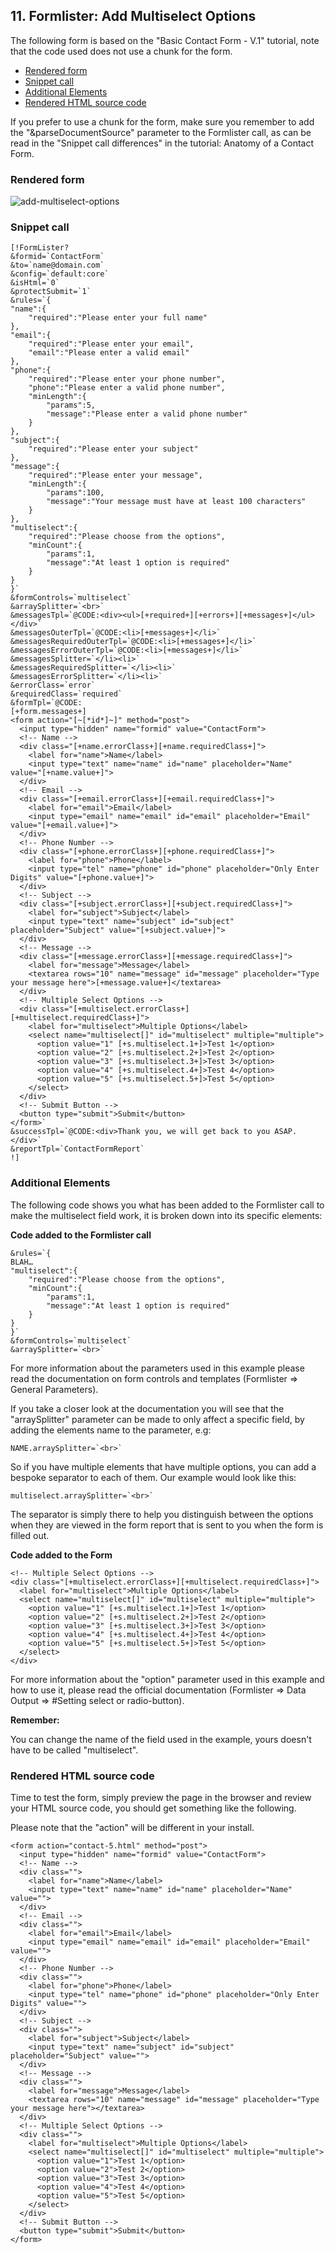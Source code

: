 ## 11. Formlister: Add Multiselect Options

The following form is based on the "Basic Contact Form - V.1" tutorial, note that the code used does not use a chunk for the form.

* [Rendered form](#rendered-form)
* [Snippet call](#snippet-call)
* [Additional Elements](#additional-elements)
* [Rendered HTML source code](#rendered-html-source-code)

If you prefer to use a chunk for the form, make sure you remember to add the "&parseDocumentSource" parameter to the Formlister call, as can be read in the "Snippet call differences" in the tutorial: Anatomy of a Contact Form.

### Rendered form

![add-multiselect-options](https://user-images.githubusercontent.com/1859868/111329312-52963680-866f-11eb-811b-91373a31c419.jpg)

### Snippet call

```
[!FormLister?
&formid=`ContactForm`
&to=`name@domain.com`
&config=`default:core`
&isHtml=`0`
&protectSubmit=`1`
&rules=`{
"name":{
    "required":"Please enter your full name"
},
"email":{
    "required":"Please enter your email",
    "email":"Please enter a valid email"
},
"phone":{
    "required":"Please enter your phone number",
    "phone":"Please enter a valid phone number",
    "minLength":{
        "params":5,
        "message":"Please enter a valid phone number"
    }
},
"subject":{
    "required":"Please enter your subject"
},
"message":{
    "required":"Please enter your message",
    "minLength":{
        "params":100,
        "message":"Your message must have at least 100 characters"
    }
},
"multiselect":{
    "required":"Please choose from the options",
    "minCount":{
        "params":1,
        "message":"At least 1 option is required"
    }
}
}`
&formControls=`multiselect`
&arraySplitter=`<br>`
&messagesTpl=`@CODE:<div><ul>[+required+][+errors+][+messages+]</ul></div>`
&messagesOuterTpl=`@CODE:<li>[+messages+]</li>`
&messagesRequiredOuterTpl=`@CODE:<li>[+messages+]</li>`
&messagesErrorOuterTpl=`@CODE:<li>[+messages+]</li>`
&messagesSplitter=`</li><li>`
&messagesRequiredSplitter=`</li><li>`
&messagesErrorSplitter=`</li><li>`
&errorClass=`error`
&requiredClass=`required`
&formTpl=`@CODE:
[+form.messages+]
<form action="[~[*id*]~]" method="post">
  <input type="hidden" name="formid" value="ContactForm">
  <!-- Name -->
  <div class="[+name.errorClass+][+name.requiredClass+]">
    <label for="name">Name</label>
    <input type="text" name="name" id="name" placeholder="Name" value="[+name.value+]">
  </div>
  <!-- Email -->
  <div class="[+email.errorClass+][+email.requiredClass+]">
    <label for="email">Email</label>
    <input type="email" name="email" id="email" placeholder="Email" value="[+email.value+]">
  </div>
  <!-- Phone Number -->
  <div class="[+phone.errorClass+][+phone.requiredClass+]">
    <label for="phone">Phone</label>
    <input type="tel" name="phone" id="phone" placeholder="Only Enter Digits" value="[+phone.value+]">
  </div>
  <!-- Subject -->
  <div class="[+subject.errorClass+][+subject.requiredClass+]">
    <label for="subject">Subject</label>
    <input type="text" name="subject" id="subject" placeholder="Subject" value="[+subject.value+]">
  </div>
  <!-- Message -->
  <div class="[+message.errorClass+][+message.requiredClass+]">
    <label for="message">Message</label>
    <textarea rows="10" name="message" id="message" placeholder="Type your message here">[+message.value+]</textarea>
  </div>
  <!-- Multiple Select Options -->
  <div class="[+multiselect.errorClass+][+multiselect.requiredClass+]">
    <label for="multiselect">Multiple Options</label>
    <select name="multiselect[]" id="multiselect" multiple="multiple">
      <option value="1" [+s.multiselect.1+]>Test 1</option>
      <option value="2" [+s.multiselect.2+]>Test 2</option>
      <option value="3" [+s.multiselect.3+]>Test 3</option>
      <option value="4" [+s.multiselect.4+]>Test 4</option>
      <option value="5" [+s.multiselect.5+]>Test 5</option>
    </select>
  </div>
  <!-- Submit Button -->
  <button type="submit">Submit</button>
</form>`
&successTpl=`@CODE:<div>Thank you, we will get back to you ASAP.</div>`
&reportTpl=`ContactFormReport`
!]
```

### Additional Elements

The following code shows you what has been added to the Formlister call to make the multiselect field work, it is broken down into its specific elements:

**Code added to the Formlister call**

```
&rules=`{
BLAH…
"multiselect":{
    "required":"Please choose from the options",
    "minCount":{
        "params":1,
        "message":"At least 1 option is required"
    }
}
}`
&formControls=`multiselect`
&arraySplitter=`<br>`
```

For more information about the parameters used in this example please read the documentation on form controls and templates (Formlister => General Parameters).

If you take a closer look at the documentation you will see that the "arraySplitter" parameter can be made to only affect a specific field, by adding the elements name to the parameter, e.g:

```
NAME.arraySplitter=`<br>`
```

So if you have multiple elements that have multiple options, you can add a bespoke separator to each of them. Our example would look like this:

```
multiselect.arraySplitter=`<br>`
```

The separator is simply there to help you distinguish between the options when they are viewed in the form report that is sent to you when the form is filled out.

**Code added to the Form**

```
<!-- Multiple Select Options -->
<div class="[+multiselect.errorClass+][+multiselect.requiredClass+]">
  <label for="multiselect">Multiple Options</label>
  <select name="multiselect[]" id="multiselect" multiple="multiple">
    <option value="1" [+s.multiselect.1+]>Test 1</option>
    <option value="2" [+s.multiselect.2+]>Test 2</option>
    <option value="3" [+s.multiselect.3+]>Test 3</option>
    <option value="4" [+s.multiselect.4+]>Test 4</option>
    <option value="5" [+s.multiselect.5+]>Test 5</option>
  </select>
</div>
```

For more information about the "option" parameter used in this example and how to use it, please read the official documentation (Formlister => Data Output => #Setting select or radio-button).

**Remember:**

You can change the name of the field used in the example, yours doesn't have to be called "multiselect".

### Rendered HTML source code

Time to test the form, simply preview the page in the browser and review your HTML source code, you should get something like the following.

Please note that the "action" will be different in your install.

```
<form action="contact-5.html" method="post">
  <input type="hidden" name="formid" value="ContactForm">
  <!-- Name -->
  <div class="">
    <label for="name">Name</label>
    <input type="text" name="name" id="name" placeholder="Name" value="">
  </div>
  <!-- Email -->
  <div class="">
    <label for="email">Email</label>
    <input type="email" name="email" id="email" placeholder="Email" value="">
  </div>
  <!-- Phone Number -->
  <div class="">
    <label for="phone">Phone</label>
    <input type="tel" name="phone" id="phone" placeholder="Only Enter Digits" value="">
  </div>
  <!-- Subject -->
  <div class="">
    <label for="subject">Subject</label>
    <input type="text" name="subject" id="subject" placeholder="Subject" value="">
  </div>
  <!-- Message -->
  <div class="">
    <label for="message">Message</label>
    <textarea rows="10" name="message" id="message" placeholder="Type your message here"></textarea>
  </div>
  <!-- Multiple Select Options -->
  <div class="">
    <label for="multiselect">Multiple Options</label>
    <select name="multiselect[]" id="multiselect" multiple="multiple">
      <option value="1">Test 1</option>
      <option value="2">Test 2</option>
      <option value="3">Test 3</option>
      <option value="4">Test 4</option>
      <option value="5">Test 5</option>
    </select>
  </div>
  <!-- Submit Button -->
  <button type="submit">Submit</button>
</form>
```
